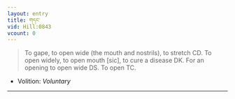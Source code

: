 ```yaml
---
layout: entry
title: གདང་
vid: Hill:0843
vcount: 0
---
```

> To gape, to open wide (the mouth and nostrils), to stretch CD\. To open widely, to open mouth [sic], to cure a disease DK\. For an opening to open wide DS\. To open TC\.

* Volition: _Voluntary_

---

